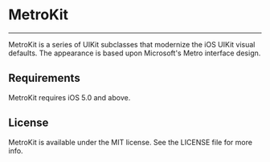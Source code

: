 # MetroKit

---

MetroKit is a series of UIKit subclasses that modernize the iOS UIKit visual defaults. The appearance is based upon Microsoft's Metro interface design.


## Requirements

MetroKit requires iOS 5.0 and above.


## License

MetroKit is available under the MIT license. See the LICENSE file for more info.
